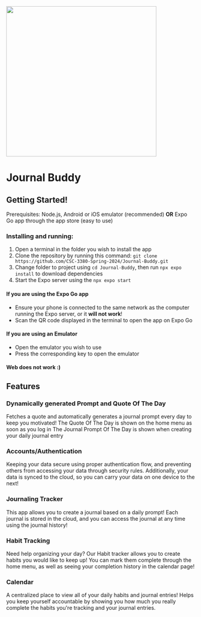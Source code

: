 <img src="https://github.com/CSC-3380-Spring-2024/Journal-Buddy/assets/111524307/77832e73-1c0a-4fab-8173-431279ccd6e3" width="400" height="400" />

# Journal Buddy

## Getting Started!
Prerequisites: Node.js, Android or iOS emulator (recommended) **OR** Expo Go app through the app store (easy to use)

### Installing and running:
1. Open a terminal in the folder you wish to install the app
2. Clone the repository by running this command: `git clone https://github.com/CSC-3380-Spring-2024/Journal-Buddy.git`
3. Change folder to project using `cd Journal-Buddy`, then run `npx expo install` to download dependencies
4. Start the Expo server using the `npx expo start`

#### If you are using the Expo Go app
- Ensure your phone is connected to the same network as the computer running the Expo server, or it **will not work**!
- Scan the QR code displayed in the terminal to open the app on Expo Go

#### If you are using an Emulator
- Open the emulator you wish to use
- Press the corresponding key to open the emulator

#### Web does not work :)

## Features

### Dynamically generated Prompt and Quote Of The Day
Fetches a quote and automatically generates a journal prompt every day to keep you motivated!
The Quote Of The Day is shown on the home menu as soon as you log in
The Journal Prompt Of The Day is shown when creating your daily journal entry

### Accounts/Authentication
Keeping your data secure using proper authentication flow, and preventing others from accessing your data through security rules.
Additionally, your data is synced to the cloud, so you can carry your data on one device to the next!

### Journaling Tracker
This app allows you to create a journal based on a daily prompt! Each journal is stored in the cloud, 
and you can access the journal at any time using the journal history!

### Habit Tracking
Need help organizing your day? Our Habit tracker allows you to create habits you would like to keep up! You can mark them complete through the home
menu, as well as seeing your completion history in the calendar page!

### Calendar
A centralized place to view all of your daily habits and journal entries! Helps you keep yourself accountable by showing you how much
you really complete the habits you're tracking and your journal entries.

